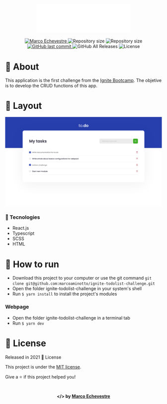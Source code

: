 <p align="center">
  <img src="https://github.com/marcoaminotto/ignite-todolist-challenge/blob/main/public/logo.svg" alt="Image of the ignite-todolist-challenge application" width="300px">
</p>

<p align="center">	
  <a href="https://www.linkedin.com/in/marco-echevestre/">
      <img alt="Marco Echevestre" src="https://img.shields.io/badge/-Marco Echevestre-273FAD?style=flat&logo=Linkedin&logoColor=white" />
  </a>
  <img alt="Repository size" src="https://img.shields.io/github/repo-size/marcoaminotto/ignite-todolist-challenge?color=273FAD">
  <img alt="Repository size" src="https://img.shields.io/github/languages/code-size/marcoaminotto/ignite-todolist-challenge?color=273FAD">
  <a href="https://github.com/marcoaminotto/ignite-todolist-challenge/commits/master">
    <img alt="GitHub last commit" src="https://img.shields.io/github/last-commit/marcoaminotto/ignite-todolist-challenge?color=273FAD">
  </a> 
  <img alt="GitHub All Releases" src="https://img.shields.io/github/downloads/marcoaminotto/ignite-todolist-challenge/total?logo=GitHub&style=flat&color=273FAD">
  <img alt="License" src="https://img.shields.io/badge/license-MIT-273FAD">
</p>

# 📖 About

This application is the first challenge from the [Ignite Bootcamp](https://rocketseat.com.br/ignite). The objetive is to develop the CRUD functions of this app.

# 📐 Layout

<div align="center">
  <p align="center">
    <img src="./.github/main.png" width="700px" alt="Home page">
  </p>
</div>

### 🚀 Tecnologies

- React.js
- Typescript
- SCSS
- HTML

# 🔧 How to run

- Download this project to your computer or use the git command `git clone git@github.com:marcoaminotto/ignite-todolist-challenge.git`
- Open the folder ignite-todolist-challenge in your system's shell
- Run `$ yarn install` to install the project's modules

### Webpage

- Open the folder ignite-todolist-challenge in a terminal tab
- Run `$ yarn dev`

# :closed_book: License

Released in 2021 :closed_book: License

This project is under the [MIT license](./LICENSE).

Give a ⭐️ if this project helped you!

#

<p align="center">
   <b> &#60;/&#62; by <a href="https://www.linkedin.com/in/marco-echevestre/">Marco Echevestre</a></b>
</p>

